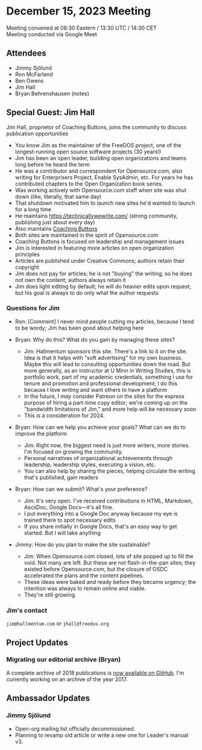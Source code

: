 # December 15, 2023 Meeting
Meeting convened at 08:30 Eastern / 13:30 UTC / 14:30 CET  
Meeting conducted via Google Meet

## Attendees

- Jimmy Sjölund
- Ron McFarland
- Ben Owens
- Jim Hall
- Bryan Behrenshausen (notes)

## Special Guest: Jim Hall

Jim Hall, proprietor of Coaching Buttons, joins the community to discuss publication opportunities

- You know Jim as the maintainer of the FreeDOS project, one of the longest-running open source software projects (30 years!)
- Jim has been an open leader, building open organizations and teams long before he heard the term
- He was a contributor and correspondent for Opensource.com, also writing for Enterprisers Project, Enable SysAdmin, etc. For years he has contributed chapters to the Open Organization book series.
- Was working actively with Opensource.com staff when site was shut down (like, literally, that same day)
- That shutdown motivated him to launch new sites he'd wanted to launch for a long time
- He maintains https://technicallywewrite.com/ (strong community, publishing just about every day)
- Also maintains [Coaching Buttons](https://coachingbuttons.com/)
- Both sites are maintained in the spirit of Opensource.com
- Coaching Buttons is focused on leadership and management issues
- Jim is interested in featuring more articles on open organization principles
- Articles are published under Creative Commons; authors retain their copyright
- Jim does not pay for articles; he is not "buying" the writing, so he does not own the content; authors always retain it
- Jim does light editing by default; he will do heavier edits upon request, but his goal is always to do only what the author requests

### Questions for Jim

- Ron: [Comment] I never mind people cutting my articles, because I tend to be wordy; Jim has been good about helping here
- Bryan: Why do this? What do you gain by managing these sites?
    - Jim: Hallmentum sponsors this site. There's a link to it on the site. Idea is that it helps with "soft advertising" for my own business. Maybe this will lead to consulting opportunities down the road. But more generally, as an instructor at U Minn in Writing Studies, this is portfolio work, part of my academic credentials, something I use for tenure and promotion and professional development; I do this because I love writing and want others to have a platform
    - In the future, I *may* consider Patreon on the sites for the express purpose of hiring a part-time copy editor; we're coming up on the "bandwidth limitations of Jim," and more help will be necessary soon
    - This is a consideration for 2024.

- Bryan: How can we help you achieve your goals? What can we do to improve the platform
    - Jim: Right now, the biggest need is just more writers, more stories. I'm focused on growing the community.
    - Personal narratives of organizational achievements through leadership, leadership styles, executing a vision, etc.
    - You can also help by sharing the pieces, helping circulate the writing that's published, gain readers

- Bryan: How can we submit? What's your preference?
    - Jim: It's very open. I've received contributions in HTML, Markdown, AsciiDoc, Google Docs—it's all fine.
    - I put everything into a Google Doc anyway because my eye is trained there to spot necessary edits
    - If you share initially in Google Docs, that's an easy way to get started. But I will take anything

- Jimmy: How do you plan to make the site sustainable?
    - Jim: When Opensource.com closed, lots of site popped up to fill the void. Not many are left. But these are not flash-in-the-pan sites; they existed before Opensource.com, but the closure of OSDC accelerated the plans and the content pipelines.
    - These ideas were baked and ready before they became urgency; the intention was always to remain online and viable.
    - They're still growing.

### Jim's contact

`jim@hallmentum.com` or `jhall@freedos.org`

## Project Updates

### Migrating our editorial archive (Bryan)
A complete archive of 2018 publications is [now available on GitHub](https://github.com/open-organization/editorial/blob/master/2018-article-archive.md). I'm currently working on an archive of the year 2017.

## Ambassador Updates

### Jimmy Sjölund

- Open-org mailing list officially decommissioned.
- Planning to revamp old article or write a new one for Leader's manual v3.
